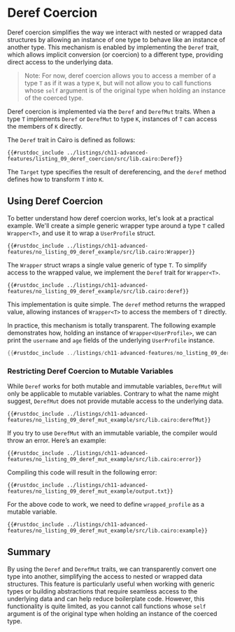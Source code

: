 # Deref Coercion

Deref coercion simplifies the way we interact with nested or wrapped data structures by allowing an instance of one type to behave like an instance of another type. This mechanism is enabled by implementing the `Deref` trait, which allows implicit conversion (or coercion) to a different type, providing direct access to the underlying data.

> Note: For now, deref coercion allows you to access a member of a type `T` as if it was a type `K`, but will not allow you to call functions whose `self` argument is of the original type when holding an instance of the coerced type.

Deref coercion is implemented via the `Deref` and `DerefMut` traits. When a type `T` implements `Deref` or `DerefMut` to type `K`, instances of `T` can access the members of `K` directly.

The `Deref` trait in Cairo is defined as follows:

```rust, noplayground
{{#rustdoc_include ../listings/ch11-advanced-features/listing_09_deref_coercion/src/lib.cairo:Deref}}
```

The `Target` type specifies the result of dereferencing, and the `deref` method defines how to transform `T` into `K`.

## Using Deref Coercion

To better understand how deref coercion works, let's look at a practical example. We'll create a simple generic wrapper type around a type `T` called `Wrapper<T>`, and use it to wrap a `UserProfile` struct.

```rust, noplayground
{{#rustdoc_include ../listings/ch11-advanced-features/no_listing_09_deref_example/src/lib.cairo:Wrapper}}
```

The `Wrapper` struct wraps a single value generic of type `T`. To simplify access to the wrapped value, we implement the `Deref` trait for `Wrapper<T>`.

```rust, noplayground
{{#rustdoc_include ../listings/ch11-advanced-features/no_listing_09_deref_example/src/lib.cairo:deref}}
```

This implementation is quite simple. The `deref` method returns the wrapped value, allowing instances of `Wrapper<T>` to access the members of `T` directly.

In practice, this mechanism is totally transparent. The following example demonstrates how, holding
an instance of `Wrapper<UserProfile>`, we can print the `username` and `age` fields of the underlying
`UserProfile` instance.

```rust
{{#rustdoc_include ../listings/ch11-advanced-features/no_listing_09_deref_example/src/lib.cairo:main}}
```

### Restricting Deref Coercion to Mutable Variables

While `Deref` works for both mutable and immutable variables, `DerefMut` will only be applicable to mutable variables. Contrary to what the name might suggest, `DerefMut` does not provide mutable access to the underlying data.

```rust, noplayground
{{#rustdoc_include ../listings/ch11-advanced-features/no_listing_09_deref_mut_example/src/lib.cairo:derefMut}}
```

If you try to use `DerefMut` with an immutable variable, the compiler would throw an error. Here’s an example:

```rust, noplayground
{{#rustdoc_include ../listings/ch11-advanced-features/no_listing_09_deref_mut_example/src/lib.cairo:error}}
```

Compiling this code will result in the following error:

```rust, noplayground
{{#rustdoc_include ../listings/ch11-advanced-features/no_listing_09_deref_mut_example/output.txt}}
```

For the above code to work, we need to define `wrapped_profile` as a mutable variable.

```rust, noplayground
{{#rustdoc_include ../listings/ch11-advanced-features/no_listing_09_deref_mut_example/src/lib.cairo:example}}
```

## Summary

By using the `Deref` and `DerefMut` traits, we can transparently convert one type into another, simplifying the access to nested or wrapped data structures. This feature is particularly useful when working with generic types or building abstractions that require seamless access to the underlying data and can help reduce boilerplate code.
However, this functionality is quite limited, as you cannot call functions whose `self` argument is of the original type when holding an instance of the coerced type.
